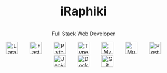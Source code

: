 <h3 align="center" style="font-size:32px">iRaphiki</h3>
<p align="center">Full Stack Web Developer</p>

<div align="center" >
  <a href="https://laravel.com/" style="margin: 0 14px"><img width="32px" alt="Laravel" src="https://www.svgrepo.com/show/353985/laravel.svg" /></a>
  <a href="https://fastapi.tiangolo.com/" style="margin: 0 14px"><img width="32px" alt="FastAPI" src="https://www.svgrepo.com/show/330413/fastapi.svg" /></a>
  <a href="https://www.python.org/" style="margin: 0 14px"><img width="32px" alt="Python" src="https://www.svgrepo.com/show/374016/python.svg" /></a>
  <a href="https://www.typescriptlang.org/" style="margin: 0 14px"><img width="32px" alt="TypeScript" src="https://www.svgrepo.com/show/374146/typescript-official.svg" /></a>
  <a href="https://www.mysql.com/" style="margin: 0 14px"><img width="32px" alt="MySQL" src="https://www.svgrepo.com/show/373848/mysql.svg" /></a>
  <a href="https://www.mongodb.com/" style="margin: 0 14px"><img width="32px" alt="MongoDB" src="https://www.svgrepo.com/show/373845/mongo.svg" /></a>
  <a href="https://www.postgresql.org/" style="margin: 0 14px"><img width="32px" alt="PostgreSQL" src="https://www.svgrepo.com/show/354200/postgresql.svg" /></a>
  <a href="https://www.jenkins.io/" style="margin: 0 14px"><img width="32px" alt="Jenkins" src="https://www.svgrepo.com/show/353929/jenkins.svg" /></a>
  <a href="https://www.docker.com/" style="margin: 0 14px"><img width="32px" alt="Docker" src="https://www.svgrepo.com/show/373553/docker.svg" /></a>
  <a href="https://git-scm.com/" style="margin: 0 14px"><img width="32px" alt="Git" src="https://www.svgrepo.com/show/373624/git2.svg" /></a>
</div>
